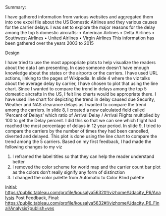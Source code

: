 Summary:

I have gathered information from various websites and aggregated them into one excel file about the US Domestic Airlines and they various causes for the carrier delays.
I was set to explore the major reasons for the delay among the top 5 domestic aircrafts:
•	American Airlines
•	Delta Airlines
•	Southwest Airlines
•	United Airlines
•	Virgin Airlines
This information has been gathered over the years 2003 to 2015

Design

I have tried to use the most appropriate plots to help visualize the readers about the data I am presenting. In case someone doesn’t have enough knowledge about the states or the airports or the carriers. I have used URL actions, linking to the pages of Wikipedia.
In slide 4 where the viz talks about the average delay by carrier, I have chosen to plot that using the line chart. Since I wanted to compare the trend in delays among the top 5 domestic aircrafts in the US, I felt line charts would be appropriate there.
I have used line chart for depicting the trend in delay caused due Security, Weather and NAS clearance delays as I wanted to compare the trend among the carriers.
In slide 8, I created a new calculated field called ‘Percent of Delays’ which ratio of Arrival Delay / Arrival Flights multiplied by 100 to get the Delay percent. I did this so that we can see which flight had reached the most percentage of delays in 12 year period.
In slide 9, I tried to compare the carriers by the number of times they had been cancelled, diverted and delayed. This plot is done using the line chart to compare the trend among the 5 carriers.
Based on my first feedback, I had made the following changes to my viz
1.	I reframed the label titles so that they can help the reader understand better
2.	I removed the color scheme for world map and the carrier count bar plot as the colors don’t really signify any form of distinction
3.	I changed the color palette from Automatic to Color Blind palette

Initial: 
https://public.tableau.com/profile/kousalya5632#!/vizhome/Udacity_P6/Analysis
Post Feedback, Final:
https://public.tableau.com/profile/kousalya5632#!/vizhome/Udacity_P6_Final/Analysis?publish=yes
